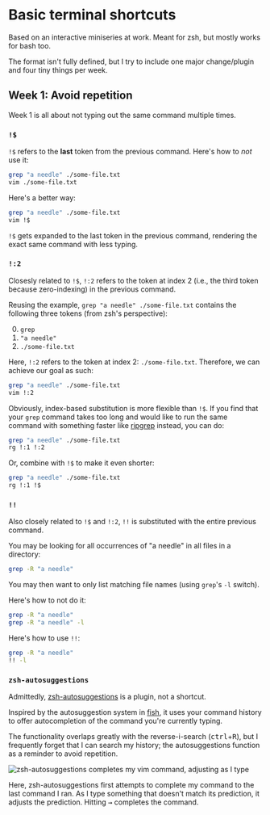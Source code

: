 # Basic terminal shortcuts

Based on an interactive miniseries at work. Meant for zsh, but mostly works for bash too.

The format isn't fully defined, but I try to include one major change/plugin and four tiny things per week.

## Week 1: Avoid repetition

Week 1 is all about not typing out the same command multiple times.

### `!$`

`!$` refers to the __last__ token from the previous command. Here's how to _not_ use it:

```zsh
grep "a needle" ./some-file.txt
vim ./some-file.txt
```

Here's a better way:

```zsh
grep "a needle" ./some-file.txt
vim !$
```

`!$` gets expanded to the last token in the previous command, rendering the exact same command with less typing.

### `!:2`

Closesly related to `!$`, `!:2` refers to the token at index 2 (i.e., the third token because zero-indexing) in the previous command.

Reusing the example, `grep "a needle" ./some-file.txt` contains the following three tokens (from zsh's perspective):

0. `grep`
1. `"a needle"`
2. `./some-file.txt`

Here, `!:2` refers to the token at index 2: `./some-file.txt`. Therefore, we can achieve our goal as such:

```zsh
grep "a needle" ./some-file.txt
vim !:2
```

Obviously, index-based substitution is more flexible than `!$`. If you find that your `grep` command takes too long and would like to run the same command with something faster like [ripgrep](https://github.com/BurntSushi/ripgrep) instead, you can do:

```zsh
grep "a needle" ./some-file.txt
rg !:1 !:2
```

Or, combine with `!$` to make it even shorter:

```zsh
grep "a needle" ./some-file.txt
rg !:1 !$
```

### `!!`

Also closely related to `!$` and `!:2`, `!!` is substituted with the entire previous command.

You may be looking for all occurrences of "a needle" in all files in a directory:

```zsh
grep -R "a needle"
```

You may then want to only list matching file names (using `grep`'s `-l` switch).

Here's how to not do it:

```zsh
grep -R "a needle"
grep -R "a needle" -l
```

Here's how to use `!!`:

```zsh
grep -R "a needle"
!! -l
```

### `zsh-autosuggestions`

Admittedly, [zsh-autosuggestions](https://github.com/zsh-users/zsh-autosuggestions) is a plugin, not a shortcut.

Inspired by the autosuggestion system in [fish](http://fishshell.com/), it uses your command history to offer autocompletion of the command you're currently typing.

The functionality overlaps greatly with the reverse-i-search (<kbd>ctrl</kbd>+<kbd>R</kbd>), but I frequently forget that I can search my history; the autosuggestions function as a reminder to avoid repetition.

![zsh-autosuggestions completes my vim command, adjusting as I type](https://raw.githubusercontent.com/theneva/lehmann-tech/master/zsh-autocomplete.gif)

Here, zsh-autosuggestions first attempts to complete my command to the last command I ran. As I type something that doesn't match its prediction, it adjusts the prediction. Hitting <kbd>→</kbd> completes the command.
